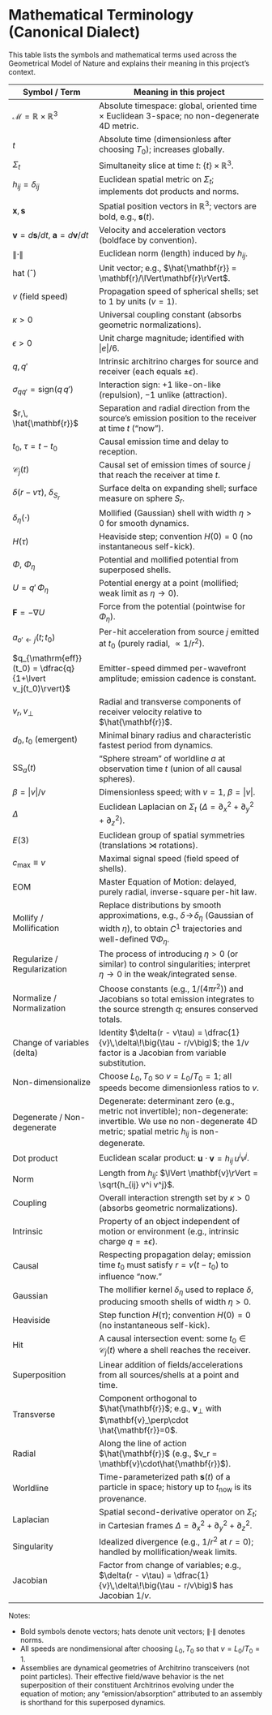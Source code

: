 # Mathematical Terminology (Canonical Dialect)

This table lists the symbols and mathematical terms used across the Geometrical Model of Nature and explains their meaning in this project’s context.

| Symbol / Term | Meaning in this project |
| --- | --- |
| $\mathcal{M} = \mathbb{R} \times \mathbb{R}^3$ | Absolute timespace: global, oriented time × Euclidean 3-space; no non-degenerate 4D metric. |
| $t$ | Absolute time (dimensionless after choosing $T_0$); increases globally. |
| $\Sigma_t$ | Simultaneity slice at time $t$: $\{t\} \times \mathbb{R}^3$. |
| $h_{ij} = \delta_{ij}$ | Euclidean spatial metric on $\Sigma_t$; implements dot products and norms. |
| $\mathbf{x},\, \mathbf{s}$ | Spatial position vectors in $\mathbb{R}^3$; vectors are bold, e.g., $\mathbf{s}(t)$. |
| $\mathbf{v} = d\mathbf{s}/dt,\ \mathbf{a} = d\mathbf{v}/dt$ | Velocity and acceleration vectors (boldface by convention). |
| $\lVert\cdot\rVert$ | Euclidean norm (length) induced by $h_{ij}$. |
| hat (ˆ) | Unit vector; e.g., $\hat{\mathbf{r}} = \mathbf{r}/\lVert\mathbf{r}\rVert$. |
| $v$ (field speed) | Propagation speed of spherical shells; set to $1$ by units ($v=1$). |
| $\kappa > 0$ | Universal coupling constant (absorbs geometric normalizations). |
| $\epsilon > 0$ | Unit charge magnitude; identified with $\lvert e\rvert/6$. |
| $q,\, q'$ | Intrinsic architrino charges for source and receiver (each equals $\pm\epsilon$). |
| $\sigma_{q q'} = \mathrm{sign}(q\,q')$ | Interaction sign: $+1$ like-on-like (repulsion), $-1$ unlike (attraction). |
| $r,\, \hat{\mathbf{r}}$ | Separation and radial direction from the source’s emission position to the receiver at time $t$ (“now”). |
| $t_0,\ \tau = t - t_0$ | Causal emission time and delay to reception. |
| $\mathcal{C}_j(t)$ | Causal set of emission times of source $j$ that reach the receiver at time $t$. |
| $\delta(r - v\tau),\ \delta_{S_r}$ | Surface delta on expanding shell; surface measure on sphere $S_r$. |
| $\delta_\eta(\cdot)$ | Mollified (Gaussian) shell with width $\eta > 0$ for smooth dynamics. |
| $H(\tau)$ | Heaviside step; convention $H(0)=0$ (no instantaneous self-kick). |
| $\Phi,\ \Phi_\eta$ | Potential and mollified potential from superposed shells. |
| $U = q'\,\Phi_\eta$ | Potential energy at a point (mollified; weak limit as $\eta\to 0$). |
| $\mathbf{F} = -\nabla U$ | Force from the potential (pointwise for $\Phi_\eta$). |
| $a_{o'\leftarrow j}(t; t_0)$ | Per-hit acceleration from source $j$ emitted at $t_0$ (purely radial, $\propto 1/r^2$). |
| $q_{\mathrm{eff}}(t_0) = \dfrac{q}{1+\lvert v_j(t_0)\rvert}$ | Emitter-speed dimmed per-wavefront amplitude; emission cadence is constant. |
| $v_r,\, v_\perp$ | Radial and transverse components of receiver velocity relative to $\hat{\mathbf{r}}$. |
| $d_0,\, t_0$ (emergent) | Minimal binary radius and characteristic fastest period from dynamics. |
| $\mathrm{SS}_a(t)$ | “Sphere stream” of worldline $a$ at observation time $t$ (union of all causal spheres). |
| $\beta = \lvert v\rvert/v$ | Dimensionless speed; with $v=1$, $\beta = \lvert v\rvert$. |
| $\Delta$ | Euclidean Laplacian on $\Sigma_t$ ($\Delta = \partial_x^2 + \partial_y^2 + \partial_z^2$). |
| $E(3)$ | Euclidean group of spatial symmetries (translations ⋊ rotations). |
| $c_{\max} \equiv v$ | Maximal signal speed (field speed of shells). |
| EOM | Master Equation of Motion: delayed, purely radial, inverse-square per-hit law. |
| Mollify / Mollification | Replace distributions by smooth approximations, e.g., $\delta\!\to\!\delta_\eta$ (Gaussian of width $\eta$), to obtain $C^1$ trajectories and well-defined $\nabla\Phi_\eta$. |
| Regularize / Regularization | The process of introducing $\eta>0$ (or similar) to control singularities; interpret $\eta\to 0$ in the weak/integrated sense. |
| Normalize / Normalization | Choose constants (e.g., $1/(4\pi r^2)$) and Jacobians so total emission integrates to the source strength $q$; ensures conserved totals. |
| Change of variables (delta) | Identity $\delta(r - v\tau) = \dfrac{1}{v}\,\delta\!\big(\tau - r/v\big)$; the $1/v$ factor is a Jacobian from variable substitution. |
| Non-dimensionalize | Choose $L_0, T_0$ so $v=L_0/T_0=1$; all speeds become dimensionless ratios to $v$. |
| Degenerate / Non-degenerate | Degenerate: determinant zero (e.g., metric not invertible); non-degenerate: invertible. We use no non-degenerate 4D metric; spatial metric $h_{ij}$ is non-degenerate. |
| Dot product | Euclidean scalar product: $\mathbf{u}\cdot\mathbf{v} = h_{ij}\,u^i v^j$. |
| Norm | Length from $h_{ij}$: $\lVert \mathbf{v}\rVert = \sqrt{h_{ij} v^i v^j}$. |
| Coupling | Overall interaction strength set by $\kappa>0$ (absorbs geometric normalizations). |
| Intrinsic | Property of an object independent of motion or environment (e.g., intrinsic charge $q=\pm\epsilon$). |
| Causal | Respecting propagation delay; emission time $t_0$ must satisfy $r=v(t-t_0)$ to influence “now.” |
| Gaussian | The mollifier kernel $\delta_\eta$ used to replace $\delta$, producing smooth shells of width $\eta>0$. |
| Heaviside | Step function $H(\tau)$; convention $H(0)=0$ (no instantaneous self-kick). |
| Hit | A causal intersection event: some $t_0\in\mathcal{C}_j(t)$ where a shell reaches the receiver. |
| Superposition | Linear addition of fields/accelerations from all sources/shells at a point and time. |
| Transverse | Component orthogonal to $\hat{\mathbf{r}}$; e.g., $\mathbf{v}_\perp$ with $\mathbf{v}_\perp\cdot \hat{\mathbf{r}}=0$. |
| Radial | Along the line of action $\hat{\mathbf{r}}$ (e.g., $v_r = \mathbf{v}\cdot\hat{\mathbf{r}}$). |
| Worldline | Time-parameterized path $\mathbf{s}(t)$ of a particle in space; history up to $t_{\text{now}}$ is its provenance. |
| Laplacian | Spatial second-derivative operator on $\Sigma_t$; in Cartesian frames $\Delta = \partial_x^2 + \partial_y^2 + \partial_z^2$. |
| Singularity | Idealized divergence (e.g., $1/r^2$ at $r=0$); handled by mollification/weak limits. |
| Jacobian | Factor from change of variables; e.g., $\delta(r - v\tau) = \dfrac{1}{v}\,\delta\!\big(\tau - r/v\big)$ has Jacobian $1/v$. |

Notes:
- Bold symbols denote vectors; hats denote unit vectors; $\lVert\cdot\rVert$ denotes norms.
- All speeds are nondimensional after choosing $L_0, T_0$ so that $v = L_0/T_0 = 1$.
- Assemblies are dynamical geometries of Architrino transceivers (not point particles). Their effective field/wave behavior is the net superposition of their constituent Architrinos evolving under the equation of motion; any “emission/absorption” attributed to an assembly is shorthand for this superposed dynamics.
